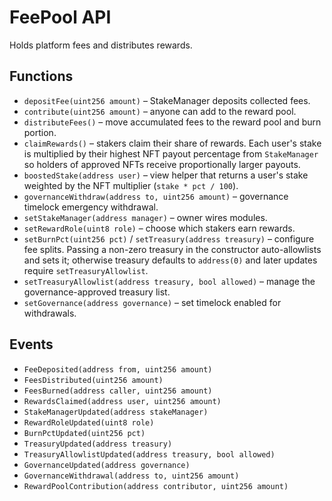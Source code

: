 # FeePool API

Holds platform fees and distributes rewards.

## Functions

- `depositFee(uint256 amount)` – StakeManager deposits collected fees.
- `contribute(uint256 amount)` – anyone can add to the reward pool.
- `distributeFees()` – move accumulated fees to the reward pool and burn portion.
- `claimRewards()` – stakers claim their share of rewards. Each user's stake is
  multiplied by their highest NFT payout percentage from `StakeManager` so
  holders of approved NFTs receive proportionally larger payouts.
- `boostedStake(address user)` – view helper that returns a user's stake
  weighted by the NFT multiplier (`stake * pct / 100`).
- `governanceWithdraw(address to, uint256 amount)` – governance timelock emergency withdrawal.
- `setStakeManager(address manager)` – owner wires modules.
- `setRewardRole(uint8 role)` – choose which stakers earn rewards.
- `setBurnPct(uint256 pct)` / `setTreasury(address treasury)` – configure fee splits. Passing a non-zero treasury in the constructor auto-allowlists and sets it; otherwise treasury defaults to `address(0)` and later updates require `setTreasuryAllowlist`.
- `setTreasuryAllowlist(address treasury, bool allowed)` – manage the governance-approved treasury list.
- `setGovernance(address governance)` – set timelock enabled for withdrawals.

## Events

- `FeeDeposited(address from, uint256 amount)`
- `FeesDistributed(uint256 amount)`
- `FeesBurned(address caller, uint256 amount)`
- `RewardsClaimed(address user, uint256 amount)`
- `StakeManagerUpdated(address stakeManager)`
- `RewardRoleUpdated(uint8 role)`
- `BurnPctUpdated(uint256 pct)`
- `TreasuryUpdated(address treasury)`
- `TreasuryAllowlistUpdated(address treasury, bool allowed)`
- `GovernanceUpdated(address governance)`
- `GovernanceWithdrawal(address to, uint256 amount)`
- `RewardPoolContribution(address contributor, uint256 amount)`
